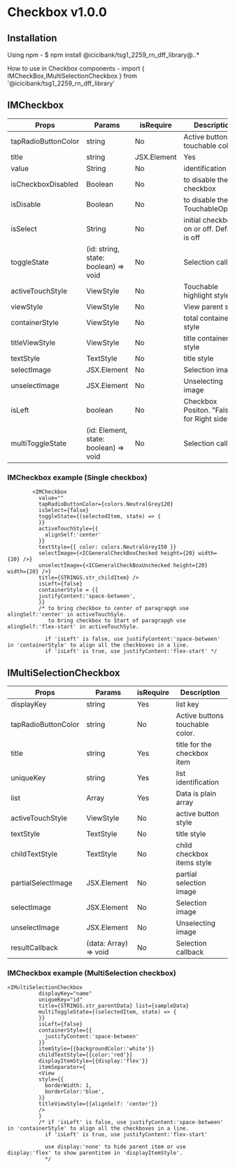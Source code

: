 # Checkbox v1.0.0

## Installation

Using npm -
$ npm install @icicibank/tsg1_2259_rn_dff_library@*.*.*

How to use in Checkbox components -
import { IMCheckBox,IMultiSelectionCheckbox } from '@icicibank/tsg1_2259_rn_dff_library'

## IMCheckbox

| Props               | Params                                | isRequire   | Description                                   |
| ------------------- | ------------------------------------- | ----------- | --------------------------------------------- | 
| tapRadioButtonColor | string                                | No          | Active buttons touchable color.               |
| title               | string| JSX.Element                   | Yes         | title for the checkbox                        |
| value               | String                                | No          | identification                                |
| isCheckboxDisabled  | Boolean                               | No          | to disable the checkbox                       |
| isDisable           | Boolean                               | No          | to disable the text TouchableOpacity          |
| isSelect            | String                                | No          | initial checkbox is on or off. Default is off |
| toggleState         | (id: string, state: boolean) => void  | No          | Selection callback                            |
| activeTouchStyle    | ViewStyle                             | No          | Touchable highlight style                     |
| viewStyle           | ViewStyle                             | No          | View parent style                             |
| containerStyle      | ViewStyle                             | No          | total container style                         |
| titleViewStyle      | ViewStyle                             | No          | title container style                         |
| textStyle           | TextStyle                             | No          | title style                                   |
| selectImage         | JSX.Element                           | No          | Selection image                               |
| unselectImage       | JSX.Element                           | No          | Unselecting image                             |
| isLeft              | boolean                               | No          | Checkbox Positon. "False" for Right side.     |
| multiToggleState    | (id: Element, state: boolean) => void | No          | Selection callback                            |

### IMCheckbox example (Single checkbox)

```JSX
        <IMCheckbox
          value=""
          tapRadioButtonColor={colors.NeutralGrey120}
          isSelect={false}
          toggleState={(selectedItem, state) => {
          }}
          activeTouchStyle={{
            alignSelf:'center'
          }}
          textStyle={{ color: colors.NeutralGrey150 }}
          selectImage={<ICGeneralCheckBoxChecked height={20} width={20} />}
          unselectImage={<ICGeneralCheckBoxUnchecked height={20} width={20} />}
          title={STRINGS.str_childItem} />
          isLeft={false}
          containerStyle = {{
          justifyContent:'space-between',
          }}
          /* to bring checkbox to center of paragrapgh use alingSelf:'center' in activeTouchSyle.
             to bring checkbox to Start of paragrapgh use alingSelf:'flex-start' in activeTouchSyle.

            if 'isLeft' is false, use justifyContent:'space-between' in 'containerStyle' to align all the checkboxes in a line.
            if 'isLeft' is true, use justifyContent:'flex-start' */

```

## IMultiSelectionCheckbox

| Props               | Params                | isRequire | Description                     |
| ------------------- | --------------------- | --------- | ------------------------------- |
| displayKey          | string                | Yes       | list key                        |
| tapRadioButtonColor | string                | No        | Active buttons touchable color. |
| title               | string                | Yes       | title for the checkbox item     |
| uniqueKey           | string                | Yes       | list identification             |
| list                | Array                 | Yes       | Data is plain array             |
| activeTouchStyle    | ViewStyle             | No        | active button style             |
| textStyle           | TextStyle             | No        | title style                     |
| childTextStyle      | TextStyle             | No        | child checkbox items style      |
| partialSelectImage  | JSX.Element           | No        | partial selection image         |
| selectImage         | JSX.Element           | No        | Selection image                 |
| unselectImage       | JSX.Element           | No        | Unselecting image               |
| resultCallback      | (data: Array) => void | No        | Selection callback              |

### IMCheckbox example (MultiSelection checkbox)

```JSX
<IMultiSelectionCheckbox
          displayKey="name"
          uniqueKey="id"
          title={STRINGS.str_parentData} list={sampleData}
          multiToggleState={(selectedItem, state) => {
          }}
          isLeft={false}
          containerStyle={{
            justifyContent:'space-between'
          }}
          itemStyle={{backgroundColor:'white'}}
          childTextStyle={{color:'red'}}
          displayItemStyle={{display:'flex'}}
          itemSeparator={
          <View
          style={{
            borderWidth: 1,
            borderColor:'blue',
          }}
          titleViewStyle={{alignSelf: 'center'}}
          />
          }
          /* if 'isLeft' is false, use justifyContent:'space-between' in 'containerStyle' to align all the checkboxes in a line.
            if 'isLeft' is true, use justifyContent:'flex-start'

            use display:'none' to hide parent item or use display:'flex' to show parentitem in 'displayItemStyle'.
            */
```
